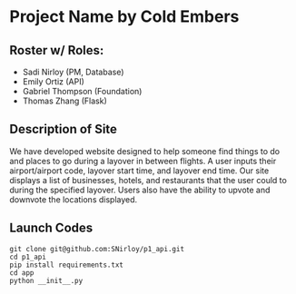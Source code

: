 # Project Name by Cold Embers

## Roster w/ Roles: 
- Sadi Nirloy (PM, Database)
- Emily Ortiz (API)
- Gabriel Thompson (Foundation)
- Thomas Zhang (Flask)

## Description of Site
We have developed website designed to help someone find things to do and places to go during a layover in between flights. A user inputs their airport/airport code, layover start time, and layover end time. Our site displays a list of businesses, hotels, and restaurants that the user could to during the specified layover. Users also have the ability to upvote and downvote the locations displayed.

## Launch Codes
```
git clone git@github.com:SNirloy/p1_api.git
cd p1_api
pip install requirements.txt
cd app
python __init__.py
```
